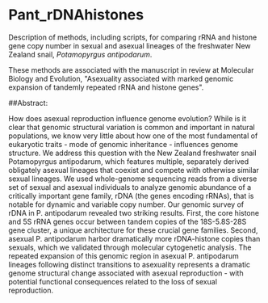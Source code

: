 # Pant_rDNAhistones
Description of methods, including scripts, for comparing rRNA and histone gene copy number in sexual and asexual lineages of the freshwater New Zealand snail, *Potamopyrgus antipodarum*.

These methods are associated with the manuscript in review at Molecular Biology and Evolution, "Asexuality associated with marked genomic expansion of tandemly repeated rRNA and histone genes".

##Abstract:

How does asexual reproduction influence genome evolution? While is it clear that genomic structural variation is common and important in natural populations, we know very little about how one of the most fundamental of eukaryotic traits - mode of genomic inheritance - influences genome structure. We address this question with the New Zealand freshwater snail Potamopyrgus antipodarum, which features multiple, separately derived obligately asexual lineages that coexist and compete with otherwise similar sexual lineages. We used whole-genome sequencing reads from a diverse set of sexual and asexual individuals to analyze genomic abundance of a critically important gene family, rDNA (the genes encoding rRNAs), that is notable for dynamic and variable copy number. Our genomic survey of rDNA in P. antipodarum revealed two striking results. First, the core histone and 5S rRNA genes occur between tandem copies of the 18S-5.8S-28S gene cluster, a unique architecture for these crucial gene families. Second, asexual P. antipodarum harbor dramatically more rDNA-histone copies than sexuals, which we validated through molecular cytogenetic analysis. The repeated expansion of this genomic region in asexual P. antipodarum lineages following distinct transitions to asexuality represents a dramatic genome structural change associated with asexual reproduction - with potential functional consequences related to the loss of sexual reproduction.

